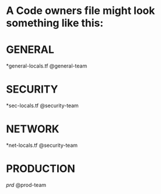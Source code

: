 # A Code owners file might look something like this:
#
#
#

# GENERAL
*general-locals.tf @general-team

# SECURITY
*sec-locals.tf @security-team

# NETWORK
*net-locals.tf @security-team

# PRODUCTION
*prd* @prod-team